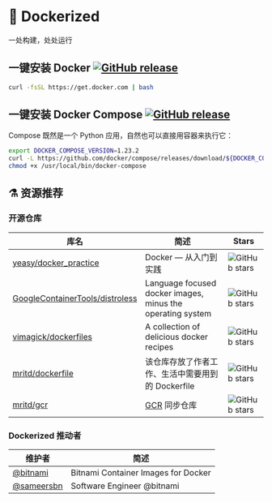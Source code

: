 # 🐳 Dockerized

一处构建，处处运行

## 一键安装 Docker [![GitHub release](https://img.shields.io/github/release/docker/docker-ce.svg)](https://github.com/docker/docker-ce/releases)

```bash
curl -fsSL https://get.docker.com | bash
```

## 一键安装 Docker Compose [![GitHub release](https://img.shields.io/github/release/docker/compose.svg)](https://github.com/docker/compose/releases)

Compose 既然是一个 Python 应用，自然也可以直接用容器来执行它：

```bash
export DOCKER_COMPOSE_VERSION=1.23.2
curl -L https://github.com/docker/compose/releases/download/${DOCKER_COMPOSE_VERSION}/run.sh > /usr/local/bin/docker-compose
chmod +x /usr/local/bin/docker-compose
```

## ⚗️ 资源推荐

### 开源仓库

库名 | 简述 | Stars
--- | --- | ---
[yeasy/docker_practice](https://github.com/yeasy/docker_practice) | Docker — 从入门到实践 | ![GitHub stars](https://img.shields.io/github/stars/yeasy/docker_practice.svg?style=flat-square)
[GoogleContainerTools/distroless](https://github.com/GoogleContainerTools/distroless) | Language focused docker images, minus the operating system | ![GitHub stars](https://img.shields.io/github/stars/GoogleContainerTools/distroless.svg?style=flat-square)
[vimagick/dockerfiles](https://github.com/vimagick/dockerfiles) | A collection of delicious docker recipes | ![GitHub stars](https://img.shields.io/github/stars/vimagick/dockerfiles.svg?style=flat-square)
[mritd/dockerfile](https://github.com/mritd/dockerfile) | 该仓库存放了作者工作、生活中需要用到的 Dockerfile | ![GitHub stars](https://img.shields.io/github/stars/mritd/dockerfile.svg?style=flat-square)
[mritd/gcr](https://github.com/mritd/gcr) | [GCR](https://gcr.io/) 同步仓库 | ![GitHub stars](https://img.shields.io/github/stars/mritd/gcr.svg?style=flat-square)

### Dockerized 推动者

维护者 | 简述
--- | ---
[@bitnami](https://bitnami.com/containers) | Bitnami Container Images for Docker
[@sameersbn](https://github.com/sameersbn) | Software Engineer @bitnami
